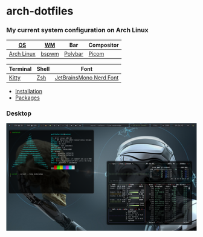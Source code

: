 # arch-dotfiles
 
### My current system configuration on Arch Linux

| [OS](# "Operative System")           | [WM](# "Window Manager")                      | Bar                                           | Compositor                                 |
| ------------------------------------ | --------------------------------------------- | --------------------------------------------- | ------------------------------------------ |
| [Arch Linux](https://archlinux.org/) | [bspwm](https://github.com/baskerville/bspwm) | [Polybar](https://github.com/polybar/polybar) | [Picom](https://github.com/ibhagwan/picom) |

| Terminal                            | Shell                       | Font                                                  |
| ----------------------------------- | --------------------------- | ----------------------------------------------------- |
| [Kitty](https://sw.kovidgoyal.net/kitty/) | [Zsh](https://www.zsh.org/) | [JetBrainsMono Nerd Font](https://www.nerdfonts.com/) |

- [Installation](./installation.md)
- [Packages](./package.md)

### Desktop

![desktop](screenshots/pic.png)

